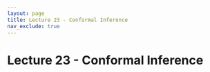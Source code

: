 ```yaml
---
layout: page
title: Lecture 23 - Conformal Inference
nav_exclude: true
---
```


# Lecture 23 - Conformal Inference
  

